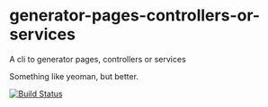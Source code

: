 # generator-pages-controllers-or-services
A cli to generator pages, controllers or services

Something like yeoman, but better.

[![Build Status](https://travis-ci.org/SIGSEV/generator-pages-controllers-or-services.svg?branch=master)](https://travis-ci.org/SIGSEV/generator-pages-controllers-or-services)<Paste>
